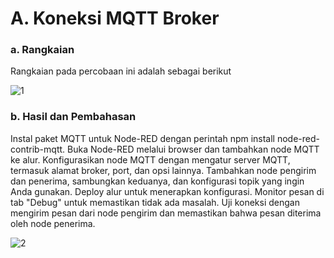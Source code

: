 # A. Koneksi MQTT Broker

### a. Rangkaian
Rangkaian pada percobaan ini adalah sebagai berikut

![1](https://github.com/AlfinIzza01/Sistem-Embedded/assets/94149476/33cb40f8-d5f7-4028-aca8-c88399477e97)

### b. Hasil dan Pembahasan
Instal paket MQTT untuk Node-RED dengan perintah npm install node-red-contrib-mqtt. Buka Node-RED melalui browser dan tambahkan node MQTT ke alur. Konfigurasikan node MQTT dengan mengatur server MQTT, termasuk alamat broker, port, dan opsi lainnya. Tambahkan node pengirim dan penerima, sambungkan keduanya, dan konfigurasi topik yang ingin Anda gunakan. Deploy alur untuk menerapkan konfigurasi. Monitor pesan di tab "Debug" untuk memastikan tidak ada masalah. Uji koneksi dengan mengirim pesan dari node pengirim dan memastikan bahwa pesan diterima oleh node penerima. 

![2](https://github.com/AlfinIzza01/Sistem-Embedded/assets/94149476/5f73463e-5dde-40f0-bfbe-40178b8343e9)
